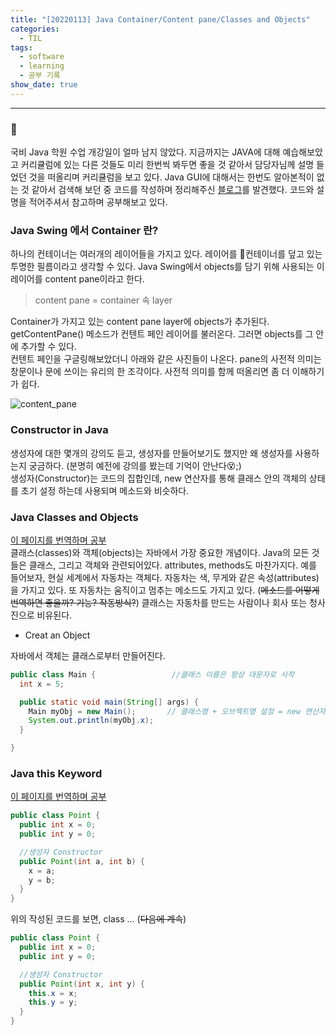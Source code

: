 ```yaml
---
title: "[20220113] Java Container/Content pane/Classes and Objects"
categories:
  - TIL
tags:
  - software
  - learning
  - 공부 기록
show_date: true
---
```

__________________

### 💭
국비 Java 학원 수업 개강일이 얼마 남지 않았다. 지금까지는 JAVA에 대해 예습해보았고 커리큘럼에 있는 다른 것들도 미리 한번씩 봐두면 좋을 것 같아서 담당자님께 설명 들었던 것을 떠올리며 커리큘럼을 보고 있다. Java GUI에 대해서는 한번도 알아본적이 없는 것 같아서 검색해 보던 중 코드를 작성하며 정리해주신 [블로그](https://yooniron.tistory.com/12)를 발견했다. 코드와 설명을 적어주셔서 참고하며 공부해보고 있다.

### Java Swing 에서 Container 란?
하나의 컨테이너는 여러개의 레이어들을 가지고 있다. 레이어를 컨테이너를 덮고 있는 투명한 필름이라고 생각할 수 있다. Java Swing에서 objects를 담기 위해 사용되는 이 레이어를 content pane이라고 한다.

>content pane = container 속 layer

Container가 가지고 있는 content pane layer에 objects가 추가된다. getContentPane() 메소드가 컨텐트 페인 레이어를 불러온다. 그러면 objects를 그 안에 추가할 수 있다. <br>
컨텐트 페인을 구글링해보았더니 아래와 같은 사진들이 나온다. pane의 사전적 의미는 창문이나 문에 쓰이는 유리의 한 조각이다. 사전적 의미를 함께 떠올리면 좀 더 이해하기가 쉽다.

<img src="{{ site.url }}{{ site.baseurl }}/assets/images/contentPane.png" alt="content_pane">

### Constructor in Java
생성자에 대한 몇개의 강의도 듣고, 생성자를 만들어보기도 했지만 왜 생성자를 사용하는지 궁금하다. (분명히 예전에 강의를 봤는데 기억이 안난다😵;)<br>
생성자(Constructor)는 코드의 집합인데, new 연산자를 통해 클래스 안의 객체의 상태를 초기 설정 하는데 사용되며 메소드와 비슷하다.

### Java Classes and Objects
[이 페이지를 번역하며 공부](https://www.w3schools.com/java/java_classes.asp)<br>
클래스(classes)와 객체(objects)는 자바에서 가장 중요한 개념이다. Java의 모든 것들은 클래스, 그리고 객체와 관련되어있다. attributes, methods도 마찬가지다. 예를 들어보자, 현실 세계에서 자동차는 객체다. 자동차는 색, 무게와 같은 속성(attributes)을 가지고 있다. 또 자동차는 움직이고 멈추는 메소드도 가지고 있다. (<s>메소드를 어떻게 번역하면 좋을까? 기능? 작동방식?</s>) 클래스는 자동차를 만드는 사람이나 회사 또는 청사진으로 비유된다.

- Creat an Object <br>  

자바에서 객체는 클래스로부터 만들어진다.
```java
public class Main {                 //클래스 이름은 항상 대문자로 시작
  int x = 5;

  public static void main(String[] args) {
    Main myObj = new Main();       // 클래스명 + 오브젝트명 설정 = new 연산자 + 클래스명();
    System.out.println(myObj.x);
  }

}
```  

### Java this Keyword
[이 페이지를 번역하며 공부](https://docs.oracle.com/javase/tutorial/java/javaOO/thiskey.html)<br>
```java
public class Point {
  public int x = 0;
  public int y = 0;

  //생성자 Constructor
  public Point(int a, int b) {
    x = a;
    y = b;
  }
}
```
위의 작성된 코드를 보면, class ... (<s>다음에 계속</s>)
```java
public class Point {
  public int x = 0;
  public int y = 0;

  //생성자 Constructor
  public Point(int x, int y) {
    this.x = x;
    this.y = y;
  }
}
```
